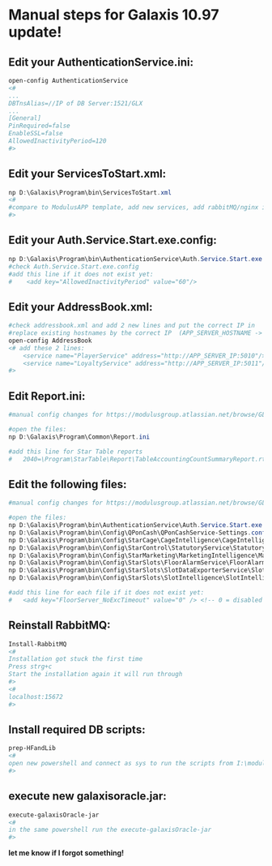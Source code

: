 # Manual steps for Galaxis 10.97 update!

## Edit your AuthenticationService.ini:
```powershell
open-config AuthenticationService
<#
...
DBTnsAlias=//IP of DB Server:1521/GLX
...
[General]
PinRequired=false
EnableSSL=false
AllowedInactivityPeriod=120
#>
```

##  Edit your ServicesToStart.xml:
```powershell
np D:\Galaxis\Program\bin\ServicesToStart.xml
<#
#compare to ModulusAPP template, add new services, add rabbitMQ/nginx if it isn't already, etc.
#>
```

## Edit your Auth.Service.Start.exe.config:
```powershell
np D:\Galaxis\Program\bin\AuthenticationService\Auth.Service.Start.exe.config
#check Auth.Service.Start.exe.config 
#add this line if it does not exist yet:
#    <add key="AllowedInactivityPeriod" value="60"/> 
```

## Edit your AddressBook.xml:
```powershell
#check addressbook.xml and add 2 new lines and put the correct IP in
#replace existing hostnames by the correct IP  (APP_SERVER_HOSTNAME -> APP_SERVER_IP)
open-config AddressBook
<# add these 2 lines:
    <service name="PlayerService" address="http://APP_SERVER_IP:5010"/>
    <service name="LoyaltyService" address="http://APP_SERVER_IP:5011"/>
#>
```

## Edit Report.ini:
```powershell
#manual config changes for https://modulusgroup.atlassian.net/browse/GLXHOST-3678

#open the files:
np D:\Galaxis\Program\Common\Report.ini

#add this line for Star Table reports
#   2040=\Program\StarTable\Report\TableAccountingCountSummaryReport.rtm

```

## Edit the following files:
```powershell
#manual config changes for https://modulusgroup.atlassian.net/browse/GLXHOST-2940

#open the files:
np D:\Galaxis\Program\bin\AuthenticationService\Auth.Service.Start.exe.config
np D:\Galaxis\Program\bin\Config\QPonCash\QPonCashService-Settings.config
np D:\Galaxis\Program\bin\Config\StarCage\CageIntelligence\CageIntelligence-Settings.config
np D:\Galaxis\Program\bin\Config\StarControl\StatutoryService\StatutoryService-Settings.config
np D:\Galaxis\Program\bin\Config\StarMarketing\MarketingIntelligence\MarketingIntelligence-Settings.config
np D:\Galaxis\Program\bin\Config\StarSlots\FloorAlarmService\FloorAlarmService-Settings.config
np D:\Galaxis\Program\bin\Config\StarSlots\SlotDataExporterService\SlotDataExporterService-Settings.config
np D:\Galaxis\Program\bin\Config\StarSlots\SlotIntelligence\SlotIntelligence-Settings.config

#add this line for each file if it does not exist yet:
#   <add key="FloorServer_NoExcTimeout" value="0" /> <!-- 0 = disabled -->

```

## Reinstall RabbitMQ:
```powershell
Install-RabbitMQ
<#
Installation got stuck the first time
Press strg+c
Start the installation again it will run through
#>
<#
localhost:15672
#>
```

## Install required DB scripts:
```powershell
prep-HFandLib
<#
open new powershell and connect as sys to run the scripts from I:\modulus-toolkit\prep\HFandLib
#>
```

## execute new galaxisoracle.jar:
```powershell
execute-galaxisOracle-jar
<#
in the same powershell run the execute-galaxisOracle-jar 
#>
```

**let me know if I forgot something!**